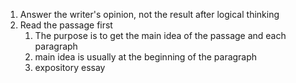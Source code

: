 1. Answer the writer's opinion, not the result after logical thinking
2. Read the passage first
	1. The purpose is to get the main idea of the passage and each paragraph
	 2. main idea is usually at the beginning of the paragraph
	  3. expository essay